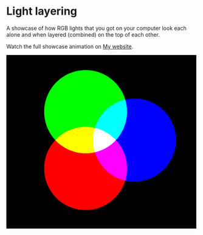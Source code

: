 # Light layering
 A showcase of how RGB lights that you got on your computer look each alone and when layered (combined) on the top of each other.

 Watch the full showcase animation on [My website](https://muffoi.github.io/light-layering).

 <img src="./preview-image.png" width="500">
